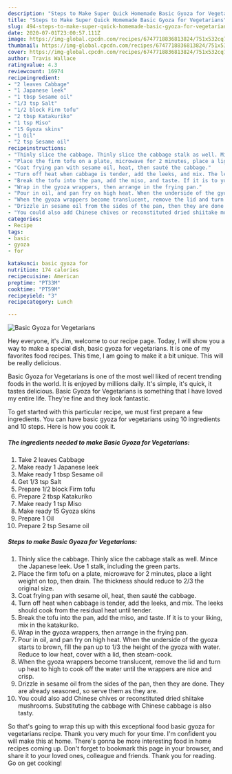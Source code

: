 ```yaml
---
description: "Steps to Make Super Quick Homemade Basic Gyoza for Vegetarians"
title: "Steps to Make Super Quick Homemade Basic Gyoza for Vegetarians"
slug: 494-steps-to-make-super-quick-homemade-basic-gyoza-for-vegetarians
date: 2020-07-01T23:00:57.111Z
image: https://img-global.cpcdn.com/recipes/6747718836813824/751x532cq70/basic-gyoza-for-vegetarians-recipe-main-photo.jpg
thumbnail: https://img-global.cpcdn.com/recipes/6747718836813824/751x532cq70/basic-gyoza-for-vegetarians-recipe-main-photo.jpg
cover: https://img-global.cpcdn.com/recipes/6747718836813824/751x532cq70/basic-gyoza-for-vegetarians-recipe-main-photo.jpg
author: Travis Wallace
ratingvalue: 4.3
reviewcount: 16974
recipeingredient:
- "2 leaves Cabbage"
- "1 Japanese leek"
- "1 tbsp Sesame oil"
- "1/3 tsp Salt"
- "1/2 block Firm tofu"
- "2 tbsp Katakuriko"
- "1 tsp Miso"
- "15 Gyoza skins"
- "1 Oil"
- "2 tsp Sesame oil"
recipeinstructions:
- "Thinly slice the cabbage. Thinly slice the cabbage stalk as well. Mince the Japanese leek. Use 1 stalk, including the green parts."
- "Place the firm tofu on a plate, microwave for 2 minutes, place a light weight on top, then drain. The thickness should reduce to 2/3 the original size."
- "Coat frying pan with sesame oil, heat, then sauté the cabbage."
- "Turn off heat when cabbage is tender, add the leeks, and mix. The leeks should cook from the residual heat until tender."
- "Break the tofu into the pan, add the miso, and taste. If it is to your liking, mix in the katakuriko."
- "Wrap in the gyoza wrappers, then arrange in the frying pan."
- "Pour in oil, and pan fry on high heat. When the underside of the gyoza starts to brown, fill the pan up to 1/3 the height of the gyoza with water. Reduce to low heat, cover with a lid, then steam-cook."
- "When the gyoza wrappers become translucent, remove the lid and turn up heat to high to cook off the water until the wrappers are nice and crisp."
- "Drizzle in sesame oil from the sides of the pan, then they are done. They are already seasoned, so serve them as they are."
- "You could also add Chinese chives or reconstituted dried shiitake mushrooms. Substituting the cabbage with Chinese cabbage is also tasty."
categories:
- Recipe
tags:
- basic
- gyoza
- for

katakunci: basic gyoza for 
nutrition: 174 calories
recipecuisine: American
preptime: "PT33M"
cooktime: "PT59M"
recipeyield: "3"
recipecategory: Lunch

---
```



![Basic Gyoza for Vegetarians](https://img-global.cpcdn.com/recipes/6747718836813824/751x532cq70/basic-gyoza-for-vegetarians-recipe-main-photo.jpg)

Hey everyone, it's Jim, welcome to our recipe page. Today, I will show you a way to make a special dish, basic gyoza for vegetarians. It is one of my favorites food recipes. This time, I am going to make it a bit unique. This will be really delicious.



Basic Gyoza for Vegetarians is one of the most well liked of recent trending foods in the world. It is enjoyed by millions daily. It's simple, it's quick, it tastes delicious. Basic Gyoza for Vegetarians is something that I have loved my entire life. They're fine and they look fantastic.


To get started with this particular recipe, we must first prepare a few ingredients. You can have basic gyoza for vegetarians using 10 ingredients and 10 steps. Here is how you cook it.

<!--inarticleads1-->

##### The ingredients needed to make Basic Gyoza for Vegetarians:

1. Take 2 leaves Cabbage
1. Make ready 1 Japanese leek
1. Make ready 1 tbsp Sesame oil
1. Get 1/3 tsp Salt
1. Prepare 1/2 block Firm tofu
1. Prepare 2 tbsp Katakuriko
1. Make ready 1 tsp Miso
1. Make ready 15 Gyoza skins
1. Prepare 1 Oil
1. Prepare 2 tsp Sesame oil




<!--inarticleads2-->

##### Steps to make Basic Gyoza for Vegetarians:

1. Thinly slice the cabbage. Thinly slice the cabbage stalk as well. Mince the Japanese leek. Use 1 stalk, including the green parts.
1. Place the firm tofu on a plate, microwave for 2 minutes, place a light weight on top, then drain. The thickness should reduce to 2/3 the original size.
1. Coat frying pan with sesame oil, heat, then sauté the cabbage.
1. Turn off heat when cabbage is tender, add the leeks, and mix. The leeks should cook from the residual heat until tender.
1. Break the tofu into the pan, add the miso, and taste. If it is to your liking, mix in the katakuriko.
1. Wrap in the gyoza wrappers, then arrange in the frying pan.
1. Pour in oil, and pan fry on high heat. When the underside of the gyoza starts to brown, fill the pan up to 1/3 the height of the gyoza with water. Reduce to low heat, cover with a lid, then steam-cook.
1. When the gyoza wrappers become translucent, remove the lid and turn up heat to high to cook off the water until the wrappers are nice and crisp.
1. Drizzle in sesame oil from the sides of the pan, then they are done. They are already seasoned, so serve them as they are.
1. You could also add Chinese chives or reconstituted dried shiitake mushrooms. Substituting the cabbage with Chinese cabbage is also tasty.




So that's going to wrap this up with this exceptional food basic gyoza for vegetarians recipe. Thank you very much for your time. I'm confident you will make this at home. There's gonna be more interesting food in home recipes coming up. Don't forget to bookmark this page in your browser, and share it to your loved ones, colleague and friends. Thank you for reading. Go on get cooking!
